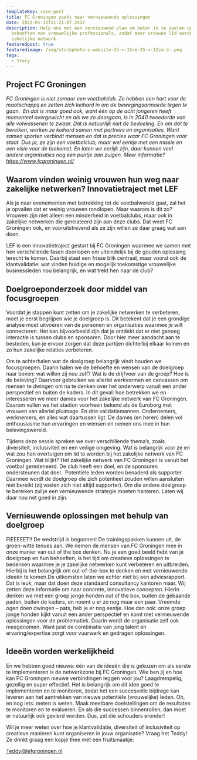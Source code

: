 ```yaml
---
templateKey: case-post
title: FC Groningen zoekt naar vernieuwende oplossingen
date: 2022-01-12T11:21:07.241Z
description: Help ons met een vernieuwend plan om beter in te spelen op de
  behoeften van vrouwelijke professionals, zodat meer vrouwen lid worden van ons
  zakelijke netwerk.
featuredpost: true
featuredimage: /img/stockphoto-s-website-25-×-15cm-25-×-12cm-3-.png
tags:
  - Story
---
```

## **Project FC Groningen**

*FC Groningen is niet zomaar een voetbalclub. Ze hebben een hart voor de maatschappij en zetten zich keihard in om de bewegingsarmoede tegen te gaan.  En dat is maar goed ook, want één op de acht jongeren heeft momenteel overgewicht en als we zo doorgaan, is in 2040 tweederde van alle volwassenen te zwaar. Dat is natuurlijk niet de bedoeling. En om dat te bereiken, werken ze keihard samen met partners en organisaties. Want samen sporten verbindt mensen en dat is precies waar FC Groningen voor staat. Dus ja, ze zijn een voetbalclub, maar wel eentje met een missie en een visie voor de toekomst. En laten we eerlijk zijn, daar kunnen veel andere organisaties nog een puntje aan zuigen. Meer informatie? https://www.fcgroningen.nl/*

## **Waarom vinden weinig vrouwen hun weg naar zakelijke netwerken? Innovatietraject met LEF**

 Als je naar evenementen met betrekking tot de voetbalwereld gaat, zal het je opvallen dat er weinig vrouwen rondlopen. Maar waarom is dit zo? Vrouwen zijn niet alleen een minderheid in voetbalclubs, maar ook in zakelijke netwerken die gerelateerd zijn aan deze clubs. Dat weet FC Groningen ook, en vooruitstrevend als ze zijn willen ze daar graag wat aan doen.

LEF is een innovatietraject gestart bij FC Groningen waarmee we samen met hen verschillende fasen doorlopen om uiteindelijk bij de gouden oplossing terecht te komen. Daarbij staat een frisse blik centraal, maar vooral ook de klantvalidatie: wat vinden huidige en mogelijk toekomstige vrouwelijke businessleden nou belangrijk, en wat trekt hen naar de club? 

## **Doelgroeponderzoek door middel van focusgroepen**

Voordat je stappen kunt zetten om je zakelijke netwerken te verbeteren, moet je eerst begrijpen wie je doelgroep is. Dit betekent dat je een grondige analyse moet uitvoeren van de personen en organisaties waarmee je wilt connecteren. Het kan bijvoorbeeld zijn dat je ontdekt dat er niet genoeg interactie is tussen clubs en sponsoren. Door hier meer aandacht aan te besteden, kun je ervoor zorgen dat deze partijen dichterbij elkaar komen en zo hun zakelijke relaties verbeteren.

Om te achterhalen wat de doelgroep belangrijk vindt houden we focusgroepen. Daarin halen we de behoefte en wensen van de doelgroep naar boven: wat willen zij nou zelf? Wat is de drijfveer van de groep? Hoe is de beleving? Daarvoor gebruiken we allerlei werkvormen en canvassen om mensen te dwingen om na te denken over het onderwerp vanuit een ander perspectief en buiten de kaders. In dit geval: hoe betrekken we en interesseren we meer dames voor het zakelijke netwerk van FC Groningen.  Daarom vullen we het stadion voorheen bekend als de Euroborg met vrouwen van allerlei pluimage. En drie validatiemannen. Ondernemers, werknemers, en alles wat daartussen ligt. De dames (en heren) delen vol enthousiasme hun ervaringen en wensen en nemen ons mee in hun belevingswereld. 

Tijdens deze sessie spreken we over verschillende thema’s, zoals diversiteit, inclusiviteit en een veilige omgeving. Wat is belangrijk voor ze en wat zou hen overtuigen om lid te worden bij het zakelijke netwerk van FC Groningen. Wat blijkt? Het zakelijke netwerk van FC Groningen is vanuit het voetbal geredeneerd. De club heeft een doel, en de sponsoren ondersteunen dat doel.  Potentiële leden worden benaderd als supporter. Daarmee wordt de doelgroep die zich potentieel zouden willen aansluiten niet bereikt (zij voelen zich niet altijd supporter). Om die andere doelgroep te bereiken zul je een vernieuwende strategie moeten hanteren. Laten wij daar nou net goed in zijn.

## **Vernieuwende oplossingen met behulp van doelgroep**

FIEEEEET!! De wedstrijd is begonnen! De trainingspakken kunnen uit, de groen-witte tenues aan. We nemen de mensen van FC Groningen mee in onze manier van out of the box denken. Nu je een goed beeld hebt van je doelgroep en hun behoeften, is het tijd om creatieve oplossingen te bedenken waarmee je je zakelijke netwerken kunt verbeteren en uitbreiden. Hierbij is het belangrijk om out-of-the-box te denken en met vernieuwende ideeën te komen.De uitkomsten laten we echter niet bij een adviesrapport. Dat is leuk, maar dat doen deze standaard consultancy kantoren maar. Wij zetten deze informatie om naar concrete, innovatieve concepten. Hierin denken we met een groep jonge honden out of the box, buiten de gebaande paden, buiten de kaders, en noemt u er zo nog maar een paar. Vreemde ogen doen dwingen – pats, heb je er nog eentje. Hoe dan ook: onze groep jonge honden kijkt vanuit een ander perspectief en komt met vernieuwende oplossingen voor de problematiek. Daarin wordt de organisatie zelf ook meegenomen. Want juist de combinatie van jong talent en ervaring/expertise zorgt voor vuurwerk en gedragen oplossingen. 

## **Ideeën worden werkelijkheid**

En we hebben goed nieuws: één van de ideeën die is gekozen om als eerste te implementeren is de netwerkzone bij FC Groningen. Wie ben jij en hoe kan FC Groningen nieuwe verbindingen leggen voor jou? Laagdrempelig, gezellig en super effectief. Het is belangrijk om dit idee goed te implementeren en te monitoren, zodat het een succesvolle bijdrage kan leveren aan het aantrekken van nieuwe potentiële (vrouwelijke) leden. Oh, en nog iets: meten is weten. Maak meetbare doelstellingen om de resultaten te monitoren en te evalueren. En als die successen binnenrollen, dan moet er natuurlijk ook gevierd worden. Dus, zet die schouders eronder!

Wil je meer weten over hoe je klantvalidatie, diversiteit of inclusiviteit op creatieve manieren kunt organiseren in jouw organisatie? Vraag het Teddy! Ze drinkt graag een kopje thee met een fruitsmaakje: 

[Teddy@lefgroningen.nl](mailto:Teddy@lefgroningen.nl)